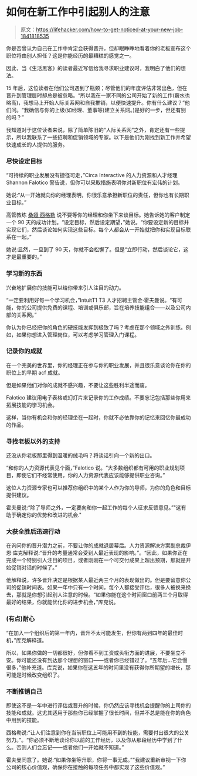 # 如何在新工作中引起别人的注意

> 原文：<https://lifehacker.com/how-to-get-noticed-at-your-new-job-1841818535>

你是否曾认为自己在工作中肯定会获得晋升，但却眼睁睁地看着你的老板宣布这个职位将由别人担任？这是你能经历的最糟糕的感觉之一。



因此，当《生活黑客》的读者最近写信给我寻求职业建议时，我明白了他们的想法。

15 年后，这位读者在他们公司遇到了瓶颈；尽管他们的年度评估非常出色，但在晋升到管理层时却总是被忽略。“所以我在一家不同的公司开始了新的工作(薪水也略高)，我想马上开始人际关系网和自我推销，以便快速提升。你有什么建议？”他们问。“我确信与你的上级(如经理、董事等)建立关系网。)是好的一步，但还有别的吗？”

我知道对于这位读者来说，除了简单陈旧的“人际关系网”之外，肯定还有一些提示，所以我联系了一些招聘和促销领域的专家。以下是他们为刚找到新工作并希望快速成长的人提供的服务。

### **尽快设定目标**

“可持续的职业发展没有捷径可走，”Circa Interactive 的人力资源和人才经理 Shannon Falotico 警告说，但你可以采取措施表明你对新职位有宏伟的计划。

她说:“从一开始就向你的经理表明，你很乐意承担新职位的责任，但你也有长期职业目标。”

高管教练 [桑娅·西格勒](https://sonyasigler.com/) 说不要等你的经理和你坐下来谈目标。她告诉她的客户制定一个 90 天的成功计划。“设定目标，然后设定期望，”她说。“你要设定新的目标并实现它们，然后谈论如何实现这些目标。每个人都会从一开始就把你和实现目标联系在一起。”

她说:显然，一旦到了 90 天，你就不会松懈了。但是“立即行动，然后谈论它，这才是最重要的。”

### 学习新的东西

兴奋地扩展你的技能可以给你带来引人注目的动力。

“一定要利用好每一个学习机会，”IntuitT1 T3 人才招聘主管金·霍夫曼说。“有可能，你的公司提供免费的课程、培训或俱乐部，旨在培养技能组合——以及公司内部的关系网。”

你认为你已经把你的角色的硬技能发挥到极致了吗？考虑在那个领域之外训练。例如，如果你想进入管理岗位，可以考虑学习管理入门课程。

### 记录你的成就

在一个完美的世界里，你的经理正在参与你的职业发展，并且很乐意谈论你在你的职位上的早期 acf 成就。

但是如果他们对你的成就不感兴趣，不要让这些胜利半途而废。

Falotico 建议用电子表格或幻灯片来记录你的工作成绩。不要忘记包括那些你用来拓展技能的学习机会。

这样，当你有机会和你的经理坐在一起时，你就不必依靠你的记忆来回忆你最成功的作品。

### 寻找老板以外的支持

还没从你老板那里得到温暖的绒毛吗？将谈话引向一个新的出口。

“和你的人力资源代表见个面，”Falotico 说。“大多数组织都有可用的职业规划项目，即使它们不经常使用，你的人力资源代表应该能够提供职业咨询。”

这位人力资源专家也可以推荐你组织中的某个人作为你的导师，为你的角色和目标提供建议。

霍夫曼说:“除了导师之外，一定要向和你一起工作的每个人征求反馈意见。”"这有助于确定你的优势和改进的机会."

### 大获全胜后迅速行动

在询问你的晋升潜力之前，不要让你的成就退居幕后。人力资源解决方案副总裁伊恩·库克解释说:“晋升的考量通常会受到人最近表现的影响。”。“因此，如果你正在完成一个特别引人注目的项目，或者刚刚在一个可交付成果上超出预期，那就是开始促销对话的时候了。”

他解释说，许多晋升决定是根据某人最近两三个月的表现做出的。但是要留意你公司的促销时间表。如果一年中只有一个时间，每个人都接受评估，很多人被换来换去，那就是你想引起别人注意的时候。“如果你能在这个时间窗口前两三个月取得最好的结果，你就能优化你的进步机会，”库克说。

### (有点)耐心

“在加入一个组织后的第一年内，晋升不太可能发生，但你有两到四年的最佳时机，”库克解释道。

所以，如果你做的一切都很好，但你看不到工资或头衔方面的进展，不要坐立不安。你可能还没有到达那个理想的窗口——或者你已经错过了。“五年后...它会慢很多，”他补充道。库克说，如果你在这五年的时间里没有获得你所期望的增长，那可能是时候改变组织了。

### 不断推销自己

即使这不是一年中进行评估或晋升的时候，你仍然应该寻找机会提醒你的上司你的技能和成就。这尤其适用于那些你已经掌握了很长时间，但并不总是能在你的角色中用到的技能。

西格勒说:“让人们注意到你在当前职位上可能用不到的技能，需要付出很大的公关努力。”。“你必须不断地谈论你以前的工作经历，以及你从那段经历中学到了什么。否则人们会忘记——或者他们一开始就不知道。”

霍夫曼同意了。她说:“如果你坐等升职，你将一事无成。”“我建议重新审视一下你公司的核心价值观，确保你在接触的每项任务中都实现了这些价值观。”